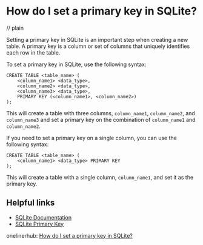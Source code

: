 # How do I set a primary key in SQLite?
// plain

Setting a primary key in SQLite is an important step when creating a new table. A primary key is a column or set of columns that uniquely identifies each row in the table.

To set a primary key in SQLite, use the following syntax:

```
CREATE TABLE <table_name> (
    <column_name1> <data_type>,
    <column_name2> <data_type>,
    <column_name3> <data_type>,
    PRIMARY KEY (<column_name1>, <column_name2>)
);
```

This will create a table with three columns, `column_name1`, `column_name2`, and `column_name3` and set a primary key on the combination of `column_name1` and `column_name2`.

If you need to set a primary key on a single column, you can use the following syntax:

```
CREATE TABLE <table_name> (
    <column_name1> <data_type> PRIMARY KEY
);
```

This will create a table with a single column, `column_name1`, and set it as the primary key.

## Helpful links

- [SQLite Documentation](https://www.sqlite.org/docs.html)
- [SQLite Primary Key](https://www.sqlitetutorial.net/sqlite-primary-key/)

onelinerhub: [How do I set a primary key in SQLite?](https://onelinerhub.com/sqlite/how-do-i-set-a-primary-key-in-sqlite)